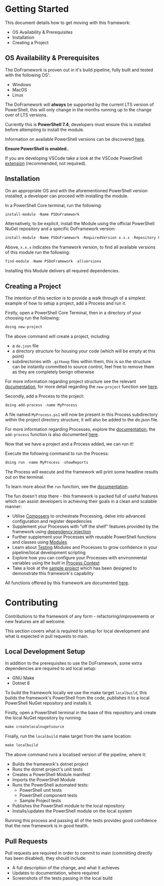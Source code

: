 # Getting Started
This document details how to get moving with this framework:
- OS Availability & Prerequisites
- Installation
- Creating a Project

## OS Availability & Prerequisites
The DoFramework is proven out in it's build pipeline, fully built and tested with the following OS':
- Windows
- MacOS
- Linux

The DoFramework will **always** be supported by the current LTS version of PowerShell, this will only change in the months running up to the change over of LTS versions.

Currently this is **PowerShell 7.4**, developers must ensure this is installed before attempting to install the module.

Information on available PowerShell versions can be discovered [here](https://learn.microsoft.com/en-us/powershell/scripting/install/powershell-support-lifecycle?view=powershell-7.4#powershell-end-of-support-dates).

**Ensure PowerShell is enabled.**.

If you are developing VSCode take a look at the VSCode PowerShell [extension](https://marketplace.visualstudio.com/items?itemName=ms-vscode.PowerShell) (recommended, not required).

## Installation
On an appropriate OS and with the aforementioned PowerShell version installed, a developer can proceed with installing the module.

In a PowerShell Core terminal, run the following:

```PowerShell
install-module -Name PSDoFramework
```

Alternatively, to be explicit, install the Module using the official PowerShell NuGet repository and a specific DoFramework version:

```PowerShell
install-module -Name PSDoFramework -RequiredVersion x.x.x -Repository PSGallery
```

Above, `x.x.x` indicates the framework version, to find all available versions of this module run the following:

```PowerShell
find-module -Name PSDoFramework -allversions
```

Installing this Module delivers all required dependencies.

## Creating a Project
The intention of this section is to provide a walk through of a simplest example of how to setup a project, add a Process and run it.

Firstly, open a PowerShell Core Terminal, then in a directory of your choosing run the following:

```PowerShell
doing new-project
```

The above command will create a project, including:
- a `do.json` file
- a directory structure for housing your code (which will be empty at this point)
- subdirectories with `.gitkeep` files within them, this is so the structure can be instantly committed to source control, feel free to remove them as they are completely benign otherwise

For more information regarding project structure see the relevant [documentation](./ProjectStructure.md), for more detail regarding the `new-project` function see [here](./CLIFunctions.md#new-project).

Secondly, add a Process to the project:

```PowerShell
doing add-process -name MyProcess
```

A file named `MyProcess.ps1` will now be present in this Process subdirectory within the project directory structure, it will also be added to the do.json file.

For more information regarding Processes, explore the [documentation](./Processes.md), the `add-process` function is also documented [here](./CLIFunctions.md#add-process).

Now that we have a project and a Process added, we can run it!

Execute the following command to run the Process:

```PowerShell
doing run -name MyProcess -showReports
```

The Process will execute and the framework will print some headline results out on the terminal.

To learn more about the `run` function, see the [documentation](./CLIFunctions.md#run).

The fun doesn't stop there - this framework is packed full of useful features which can assist developers in achieving their goals in a clean and scalable manner:
- Utilise [Composers](./Composers.md) to orchestrate Processing, delve into advanced configuration and register depedencies
- Supplement your Processes with "off the shelf" features provided by the framework using [dependency injection](./DependencyInjection.md)
- Further supplement your Processes with reusable PowerShell functions and classes using [Modules](./Modules.md)
- Learn about [Testing](./Testing.md) Modules and Processes to grow confidence in your pipeline/local development scripting
- Explore how you can configure your Processes with environmental variables using the built in [Process Context](./ProcessContext.md)
- Take a look at the [sample project](../Sample/) which has been designed to demonstrate this framework's capability

All functions offered by this framework are documented [here](./CLIFunctions.md).

# Contributing
Contributions to the framework of any form - refactoring/improvements or new features are all welcome.

This section covers what is required to setup for local development and what is expected in pull requests to main.

## Local Development Setup
In addition to the prerequisites to use the DoFramework, some extra dependencies are required to aid local setup:
- GNU Make
- Dotnet 8

To build the framework locally we use the make target `localbuild`, this builds the framework's PowerShell from the code, publishes it to a local PowerShell NuGet repository and installs it.

Firstly, open a PowerShell terminal in the base of this repository and create the local NuGet repository by running:

```PowerShell
make createlocalnugetsource
```

Finally, run the `localbuild` make target from the same location:

```PowerShell
make localbuild
```
The above command runs a localised version of the pipeline, where it:
- Builds the framework's dotnet project
- Runs the dotnet project's unit tests
- Creates a PowerShell Module manifest
- Imports the PowerShell Module
- Runs the PowerShell automated tests:
    - PowerShell unit tests
    - PowerShell component tests
    - Sample Project tests
- Publishes the PowerShell module to the local repository
- Installs/updates the PowerShell module on the local system

Running this process and passing all of the tests provides good confidence that the new framework is in good health.

## Pull Requests
Pull requests are required in order to commit to main (committing directly has been disabled), they should include:
- A full description of the change, and what it achieves
- Updates to documentation, where required
- Screenshots of the tests passing in the local build

